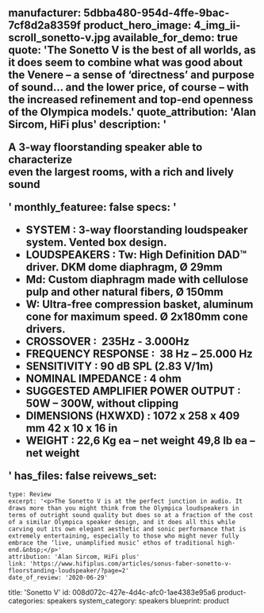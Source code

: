 manufacturer: 5dbba480-954d-4ffe-9bac-7cf8d2a8359f
product_hero_image: 4_img_ii-scroll_sonetto-v.jpg
available_for_demo: true
quote: 'The Sonetto V is the best of all worlds, as it does seem to  combine what was good about the Venere – a sense of ‘directness’ and purpose of sound... and the lower price, of course – with the increased refinement and top-end openness of the Olympica models.'
quote_attribution: 'Alan Sircom, HiFi plus'
description: '<p>A 3-way floorstanding speaker able to characterize<br>even the largest rooms, with a rich and lively sound</p>'
monthly_featuree: false
specs: '<ul><li>SYSTEM : 3-way floorstanding loudspeaker system. Vented box design.<br></li><li>LOUDSPEAKERS : Tw: High Definition DAD™ driver. DKM dome diaphragm, Ø 29mm<br></li><li>Md: Custom diaphragm made with cellulose pulp and other natural fibers, Ø 150mm<br></li><li>W: Ultra-free compression basket, aluminum cone for maximum speed. Ø 2x180mm cone drivers.<br></li><li>CROSSOVER : &nbsp;235Hz - 3.000Hz<br></li><li>FREQUENCY RESPONSE : &nbsp;38 Hz – 25.000 Hz<br></li><li>SENSITIVITY : 90 dB SPL (2.83 V/1m)<br></li><li>NOMINAL IMPEDANCE : 4 ohm<br></li><li>SUGGESTED AMPLIFIER POWER OUTPUT : 50W – 300W, without clipping<br></li><li>DIMENSIONS (HXWXD) : 1072 x 258 x 409 mm 42 x 10 x 16 in<br></li><li>WEIGHT : 22,6 Kg ea – net weight 49,8 Ib ea – net weight<br></li></ul>'
has_files: false
reivews_set:
  -
    type: Review
    excerpt: '<p>The Sonetto V is at the perfect junction in audio. It draws more than you might think from the Olympica loudspeakers in terms of outright sound quality but does so at a fraction of the cost of a similar Olympica speaker design, and it does all this while carving out its own elegant aesthetic and sonic performance that is extremely entertaining, especially to those who might never fully embrace the ‘live, unamplified music’ ethos of traditional high-end.&nbsp;</p>'
    attribution: 'Alan Sircom, HiFi plus'
    link: 'https://www.hifiplus.com/articles/sonus-faber-sonetto-v-floorstanding-loudspeaker/?page=2'
    date_of_review: '2020-06-29'
title: 'Sonetto V'
id: 008d072c-427e-4d4c-afc0-1ae4383e95a6
product-categories: speakers
system_category: speakers
blueprint: product
